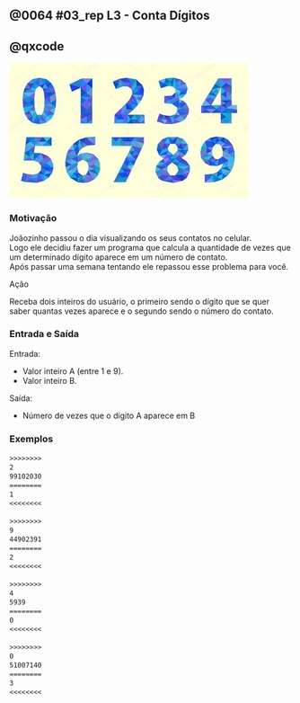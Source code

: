 ## @0064 #03_rep L3 - Conta Dígitos
## @qxcode

![](capa.jpg)

### Motivação

Joãozinho passou o dia visualizando os seus contatos no celular.  
Logo ele decidiu fazer um programa que calcula a quantidade de vezes que um determinado dígito aparece em um número de contato.  
Após passar uma semana tentando ele repassou esse problema para você.  
  
  
Ação  

Receba dois inteiros do usuário, o primeiro sendo o dígito que se quer saber quantas vezes aparece e o segundo sendo o número do contato.  
  
### Entrada e Saída

Entrada:

*   Valor inteiro A (entre 1 e 9).
*   Valor inteiro B.

Saída:

*   Número de vezes que o dígito A aparece em B  
      
    

### Exemplos

```
>>>>>>>>
2
99102030
========
1
<<<<<<<<

>>>>>>>>
9
44902391
========
2
<<<<<<<<

>>>>>>>>
4
5939
========
0
<<<<<<<<

>>>>>>>>
0
51007140
========
3
<<<<<<<<
```

<!---
>>>>>>>> 01 t2
1
99123321
========
2
<<<<<<<<

>>>>>>>> 02 t3
9
95398900
========
3
<<<<<<<<

>>>>>>>> 03 t4
1
99176810
========
2
<<<<<<<<

>>>>>>>> 04 t5
3
432
========
1
<<<<<<<<

>>>>>>>> 05 t6
4
44449999
========
4
<<<<<<<<

>>>>>>>> 06 t7
0
100101010
========
5
<<<<<<<<
--->